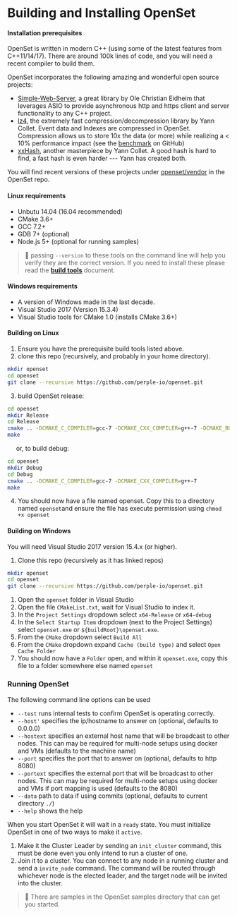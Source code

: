 # Building and Installing OpenSet

#### Installation prerequisites

OpenSet is written in modern C++ (using some of the latest features from C++11/14/17). There are around 100k lines of code, and you will need a recent compiler to build them.

OpenSet incorporates the following amazing and wonderful open source projects:

- [Simple-Web-Server](https://github.com/eidheim/Simple-Web-Server), a great library by Ole Christian Eidheim that leverages ASIO to provide asynchronous http and https client and server functionality to any C++ project.
- [lz4](https://github.com/lz4/lz4), the extremely fast compression/decompression library by Yann Collet. Event data and Indexes are compressed in OpenSet. Compression allows us to store 10x the data (or more) while realizing a < 10% performance impact (see the [benchmark](https://github.com/lz4/lz4#benchmarks) on GitHub)
- [xxHash](https://github.com/Cyan4973/xxHash), another masterpiece by  Yann Collet. A good hash is hard to find, a fast hash is even harder --- Yann has created both.

You will find recent versions of these projects under [openset/vendor](https://github.com/perple-io/openset/tree/master/vendor) in the OpenSet repo.

#### Linux requirements

- Unbutu 14.04 (16.04 recommended)
- CMake 3.6+
- GCC 7.2+
- GDB 7+ (optional)
- Node.js 5+ (optional for running samples)

> :pushpin: passing `--version` to these tools on the command line will help you verify they are the correct version.  If you need to install these please read the **[build tools](https://github.com/perple-io/openset/blob/master/docs/build_install/build_tools.md)** document.

#### Windows requirements

- A version of Windows made in the last decade.
- Visual Studio 2017 (Version 15.3.4)
- Visual Studio tools for CMake 1.0 (installs CMake 3.6+)

#### Building on Linux

1. Ensure you have the prerequisite build tools listed above.
2. clone this repo (recursively, and probably in your home directory).
```bash
mkdir openset
cd openset
git clone --recursive https://github.com/perple-io/openset.git 
```
3. build OpenSet release:
```bash
cd openset
mkdir Release
cd Release
cmake .. -DCMAKE_C_COMPILER=gcc-7 -DCMAKE_CXX_COMPILER=g++-7 -DCMAKE_BUILD_TYPE=Release 
make
```
&nbsp;&nbsp;&nbsp;&nbsp; or, to build debug:
```bash
cd openset
mkdir Debug
cd Debug
cmake .. -DCMAKE_C_COMPILER=gcc-7 -DCMAKE_CXX_COMPILER=g++-7 
make
```
4. You should now have a file named openset. Copy this to a directory named `openset`and ensure the file has execute permission using `chmod +x openset`

#### Building on Windows

You will need Visual Studio 2017 version 15.4.x (or higher). 

1. Clone this repo (recursively as it has linked repos)
```bash
mkdir openset
cd openset
git clone --recursive https://github.com/perple-io/openset.git 
```
1. Open the `openset` folder in Visual Studio
2. Open the file `CMakeList.txt`, wait for Visual Studio to index it.
3. In the `Project Settings` dropdown select `x64-Release` or `x64-debug`
4. In the `Select Startup Item` dropdown (next to the Project Settings)  select `openset.exe` or `${buildRoot}\openset.exe`.
5. From the `CMake` dropdown select `Build All`
6. From the `CMake` dropdown expand `Cache (build type)` and select `Open Cache Folder`
7. You should now have a `Folder` open, and within it `openset.exe`, copy this file to a folder somewhere else named `openset` 

### Running OpenSet

The following command line options can be used

- `--test` runs internal tests to confirm OpenSet is operating correctly.
- `--host'` specifies the ip/hostname to answer on (optional, defaults to 0.0.0.0)
- `--hostext` specifies an external host name that will be broadcast to other nodes. This can may be required for multi-node setups using docker and VMs (defaults to the machine name)
- `--port` specifies the port that to answer on (optional, defaults to http 8080)
- `--portext` specifies the external port that will be broadcast to other nodes. This can may be required for multi-node setups using docker and VMs if port mapping is used (defaults to the 8080)
- `--data` path to data if using commits (optional, defaults to current directory `./`)
- `--help` shows the help

When you start OpenSet it will wait in a `ready` state. You must initialize OpenSet in one of two ways to make it `active`.

1. Make it the Cluster Leader by sending an `init_cluster` command, this must be done even you only intend to run a cluster of one.
2. Join it to a cluster. You can connect to any node in a running cluster and send a `invite_node` command. The command will be routed through whichever node is the elected leader, and the target node will be invited into the cluster.

> :pushpin: There are samples in the OpenSet samples directory that can get you started.
